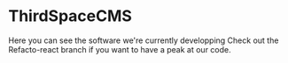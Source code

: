 # ThirdSpaceCMS

Here you can see the software we're currently developping 
Check out the Refacto-react branch if you want to have a peak at our code. 

